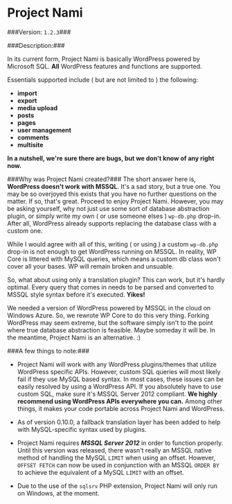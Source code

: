 Project Nami
===============

###Version: `1.2.3`###

###Description:###

In its current form, Project Nami is basically WordPress powered by Microsoft SQL. **All** WordPress features and functions are supported.

Essentials supported include ( but are not limited to ) the following:

* **import**
* **export**
* **media upload**
* **posts**
* **pages**
* **user management**
* **comments**
* **multisite**

**In a nutshell, we're sure there are bugs, but we don't know of any right now.**

###Why was Project Nami created?###
The short answer here is, **WordPress doesn't work with MSSQL**. It's a sad story, but a true one. You may be so overjoyed this exists that you have no further questions on the matter. If so, that's great. Proceed to enjoy Project Nami. However, you may be asking yourself, why not just use some sort of database abstraction plugin, or simply write my own ( or use someone elses ) `wp-db.php` drop-in. After all, WordPress already supports replacing the database class with a custom one.

While I would agree with all of this, writing ( or using ) a custom `wp-db.php` drop-in is not enough to get WordPress running on MSSQL. In reality, WP Core is littered with MySQL queries, which means a custom db class won't cover all your bases. WP will remain broken and unsuable.

So, what about using only a translation plugin? This can work, but it's hardly optimal. Every query that comes in needs to be parsed and converted to MSSQL style syntax before it's executed. **Yikes!**

We needed a version of WordPress powered by MSSQL in the cloud on Windows Azure. So, we rewrote WP Core to do this very thing. Forking WordPress may seem extreme, but the software simply isn't to the point where true database abstraction is feasible. Maybe someday it will be. In the meantime, Project Nami is an alternative. :)

###A few things to note:###
* Project Nami will work with any WordPress plugins/themes that utilize WordPress specific APIs. However, custom SQL queries will most likely fail if they use MySQL based syntax. In most cases, these issues can be easily resolved by using a WordPress API. If you absolutely have to use custom SQL, make sure it's MSSQL Server 2012 compliant. **We highly recommend using WordPress APIs everywhere you can.** Among other things, it makes your code portable across Project Nami and WordPress.

* As of version 0.10.0, a fallback translation layer has been added to help with MySQL-specific syntax used by plugins.

* Project Nami requires ***MSSQL Server 2012*** in order to function properly. Until this version was released, there wasn't really an MSSQL native method of handling the MySQL `LIMIT` when using an offset. However, `OFFSET FETCH` can now be used in conjunction with an MSSQL `ORDER BY` to achieve the equivalent of a MySQL `LIMIT` with an offset.

* Due to the use of the `sqlsrv` PHP extension, Project Nami will only run on Windows, at the moment.

